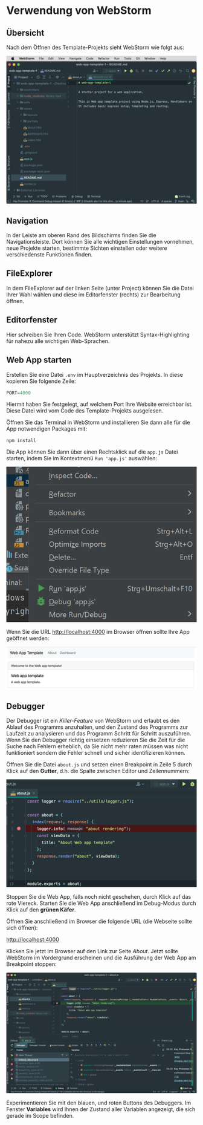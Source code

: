 # Verwendung von WebStorm

## Übersicht

Nach dem Öffnen des Template-Projekts sieht WebStorm wie folgt aus:

![img](img/webstorm_template_project.png)

## Navigation

In der Leiste am oberen Rand des Bildschirms finden Sie die Navigationsleiste. Dort können Sie alle wichtigen Einstellungen vornehmen, neue Projekte starten, bestimmte Sichten einstellen oder weitere verschiedenste Funktionen finden.

## FileExplorer

In dem FileExplorer auf der linken Seite (unter Project) können Sie die Datei Ihrer Wahl wählen und diese im Editorfenster (rechts) zur Bearbeitung öffnen.

## Editorfenster

Hier schreiben Sie Ihren Code. WebStorm unterstützt Syntax-Highlighting für nahezu alle wichtigen Web-Sprachen.

## Web App starten

Erstellen Sie eine Datei `.env` im Hauptverzeichnis des Projekts. In diese kopieren Sie folgende Zeile:

```js
PORT=4000
```

Hiermit haben Sie festgelegt, auf welchem Port Ihre Website erreichbar ist. Diese Datei wird vom Code des Template-Projekts ausgelesen.

Öffnen Sie das Terminal in WebStorm und installieren Sie dann alle für die App notwendigen Packages mit:

```shell
npm install
```

Die App können Sie dann über einen Rechtsklick auf die `app.js` Datei starten, indem Sie im Kontextmenü `Run 'app.js'` auswählen:

![img.png](img/webstorm_start.png)

Wenn Sie die URL [http://localhost:4000](http://localhost:4000) im Browser öffnen sollte Ihre App geöffnet werden:

![web_app_template](img/web_app_template.png)

## Debugger

Der Debugger ist ein *Killer-Feature* von WebStorm und erlaubt es den Ablauf des Programms anzuhalten, und den Zustand des Programms zur Laufzeit zu analysieren und das Programm Schritt für Schritt auszuführen. Wenn Sie den Debugger richtig einsetzen reduzieren Sie die Zeit für die Suche nach Fehlern erheblich, da Sie nicht mehr raten müssen was nicht funktioniert sondern die Fehler schnell und sicher identifizieren können.

Öffnen Sie die Datei `about.js` und setzen einen Breakpoint in Zeile 5 durch Klick auf den **Gutter**, d.h. die Spalte zwischen Editor und Zeilennummern:

![set_breakpoint](img/set_breakpoint.png)

Stoppen Sie die Web App, falls noch nicht geschehen, durch Klick auf das rote Viereck. Starten Sie die Web App anschließend im Debug-Modus durch Klick auf den **grünen Käfer**.

Öffnen Sie anschließend im Browser die folgende URL (die Webseite sollte sich öffnen):

[http://localhost:4000](http://localhost:4000)

Klicken Sie jetzt im Browser auf den Link zur Seite *About*. Jetzt sollte WebStorm im Vordergrund erscheinen und die Ausführung der Web App am Breakpoint stoppen:

![halt_breakpoint](img/halt_breakpoint.png)

Experimentieren Sie mit den blauen, und roten Buttons des Debuggers. Im Fenster **Variables** wird Ihnen der Zustand aller Variablen angezeigt, die sich gerade im Scope befinden.
